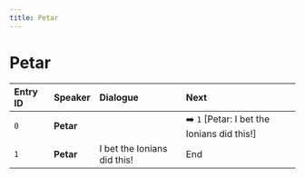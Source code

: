 ```yaml
---
title: Petar
---
```


# Petar


| Entry ID | Speaker | Dialogue | Next |
| :------- | :------ | :------- | :------------ |
| `0` | **Petar** |  | ➡️ `1` \[Petar: I bet the Ionians did this\!\] |
| `1` | **Petar** | I bet the Ionians did this\! | End |
